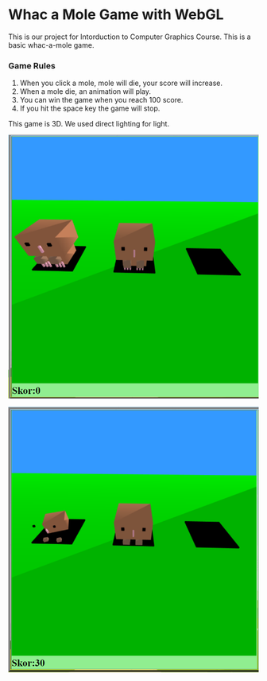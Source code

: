 # Whac a Mole Game with WebGL
This is our project for Intorduction to Computer Graphics Course. This is a basic whac-a-mole game.

### Game Rules
1. When you click a mole, mole will die, your score will increase.
2. When a mole die, an animation will play.
3. You can win the game when you reach 100 score.
4. If you hit the space key the game will stop.

This game is 3D. We used direct lighting for light. 

![Screenshot from Game](Screenshots/whac-a-mole.png)

![Mole is dying](Screenshots/whac-a-mole-animation.png)
